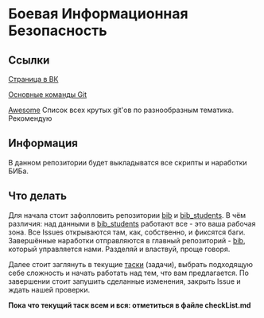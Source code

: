 #  Боевая Информационная Безопасность

## Ссылки

[Страница в ВК](https://vk.com/securitykit)

[Основные команды Git](https://rogerdudler.github.io/git-guide/index.ru.html)

[Awesome](https://github.com/sindresorhus/awesome) 
Список всех крутых git'ов по разнообразным тематика. Рекомендую 

## Информация
  
В данном репозитории будет выкладыватся все скрипты и наработки БИБа. 

## Что делать

Для начала стоит зафолловить репозитории [bib](https://github.com/dverlik/bib) и [bib_students](https://github.com/dverlik/bib_students).
В чём различия: над данными в [bib_students](https://github.com/dverlik/bib_students) работают все - это ваша рабочая зона. Все Issues открываются там, как, собственно, и фиксятся баги. Завершённые наработки отправляются в главный репозиторий - [bib](https://github.com/dverlik/bib), который управляется нами. Разделяй и властвуй, проще говоря.

Далее стоит заглянуть в текущие [таски](https://github.com/dverlik/bib/tree/master/tasks) (задачи), выбрать подходящую себе сложность и начать работать над тем, что вам предлагается. По завершении стоит запушить сделанные изменения, закрыть Issue и ждать нашей проверки.

**Пока что текущий таск всем и вся: отметиться в файле checkList.md**
